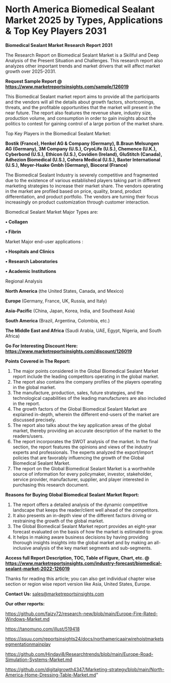 # North America Biomedical Sealant Market 2025 by Types, Applications & Top Key Players 2031

<strong>Biomedical Sealant Market Research Report 2031</strong>

The Research Report on Biomedical Sealant Market is a Skillful and Deep Analysis of the Present Situation and Challenges. This research report also analyzes other important trends and market drivers that will affect market growth over 2025-2031.

<strong>Request Sample Report @ <a href=https://www.marketreportsinsights.com/sample/126019>https://www.marketreportsinsights.com/sample/126019</a></strong>

This Biomedical Sealant market report aims to provide all the participants and the vendors will all the details about growth factors, shortcomings, threats, and the profitable opportunities that the market will present in the near future. The report also features the revenue share, industry size, production volume, and consumption in order to gain insights about the politics to contest for gaining control of a large portion of the market share.

Top Key Players in the Biomedical Sealant Market:

<strong>Bostik (France), Henkel AG & Company (Germany), B.Braun Melsungen AG (Germany), 3M Company (U.S.), CryoLife (U.S.), Chemence (U.K.), Cyberbond (U.S.), Ethicon (U.S.), Covidien (Ireland), GluStitch (Canada), Adhezion Biomedical (U.S.), Cohera Medical (U.S.), Baxter International (U.S.), Meyer-Haake Gmbh (Germany), Biocoral (France)</strong>

The Biomedical Sealant Industry is severely competitive and fragmented due to the existence of various established players taking part in different marketing strategies to increase their market share. The vendors operating in the market are profiled based on price, quality, brand, product differentiation, and product portfolio. The vendors are turning their focus increasingly on product customization through customer interaction.

Biomedical Sealant Market Major Types are:

<strong>• Collagen

• Fibrin</strong>

Market Major end-user applications :

<strong>• Hospitals and Clinics

• Research Laboratories

• Academic Institutions</strong>

Regional Analysis

</u><strong><b>North America</b></strong> (the United States, Canada, and Mexico)

<strong><b>Europe </b></strong>(Germany, France, UK, Russia, and Italy)

<strong><b>Asia-Pacific</b></strong> (China, Japan, Korea, India, and Southeast Asia)

<strong><b>South America</b></strong> (Brazil, Argentina, Colombia, etc.)

<strong><b>The Middle East and Africa</b></strong> (Saudi Arabia, UAE, Egypt, Nigeria, and South Africa)

<strong>Go For Interesting Discount Here: <a href=https://www.marketreportsinsights.com/discount/126019>https://www.marketreportsinsights.com/discount/126019</a></strong>

<strong>Points Covered in The Report:</strong>
<ol>
  <li>The major points considered in the Global Biomedical Sealant Market report include the leading competitors operating in the global market.</li>
  <li>The report also contains the company profiles of the players operating in the global market.</li>
  <li>The manufacture, production, sales, future strategies, and the technological capabilities of the leading manufacturers are also included in the report.</li>
  <li>The growth factors of the Global Biomedical Sealant Market are explained in-depth, wherein the different end-users of the market are discussed precisely.</li>
  <li>The report also talks about the key application areas of the global market, thereby providing an accurate description of the market to the readers/users.</li>
  <li>The report incorporates the SWOT analysis of the market. In the final section, the report features the opinions and views of the industry experts and professionals. The experts analyzed the export/import policies that are favorably influencing the growth of the Global Biomedical Sealant Market.</li>
  <li>The report on the Global Biomedical Sealant Market is a worthwhile source of information for every policymaker, investor, stakeholder, service provider, manufacturer, supplier, and player interested in purchasing this research document.</li>
</ol>
<strong>Reasons for Buying Global Biomedical Sealant Market Report:</strong>

<ol>
  <li>The report offers a detailed analysis of the dynamic competitive landscape that keeps the reader/client well ahead of the competitors.</li>
  <li>It also presents an in-depth view of the different factors driving or restraining the growth of the global market.</li>
  <li>The Global Biomedical Sealant Market report provides an eight-year forecast evaluated on the basis of how the market is estimated to grow.</li>
  <li>It helps in making aware business decisions by having providing thorough insights insights into the global market and by making an all-inclusive analysis of the key market segments and sub-segments.</li>
</ol>
<strong>Access full Report Description, TOC, Table of Figure, Chart, etc. @ <a href=https://www.marketreportsinsights.com/industry-forecast/biomedical-sealant-market-2022-126019>https://www.marketreportsinsights.com/industry-forecast/biomedical-sealant-market-2022-126019</a></strong>


Thanks for reading this article; you can also get individual chapter wise section or region wise report version like Asia, United States, Europe.

<strong>Contact Us:</strong>
sales@marketreportsinsights.com

<strong>Our other reports:</strong>

<a href=https://github.com/faizy72/research-new/blob/main/Europe-Fire-Rated-Windows-Market.md>https://github.com/faizy72/research-new/blob/main/Europe-Fire-Rated-Windows-Market.md</a>

<a href=https://tanomuno.com/illust/519418>https://tanomuno.com/illust/519418</a>

<a href=https://issuu.com/reportsinsights24/docs/northamericaairwirehoistmarketsegmentationmainplay>https://issuu.com/reportsinsights24/docs/northamericaairwirehoistmarketsegmentationmainplay</a>

<a href=https://github.com/Hindavi8/Researchtrends/blob/main/Europe-Road-Simulation-Systems-Market.md>https://github.com/Hindavi8/Researchtrends/blob/main/Europe-Road-Simulation-Systems-Market.md</a>

<a href=https://github.com/digitalgrowth4347/Marketing-strategy/blob/main/North-America-Home-Dressing-Table-Market.md>https://github.com/digitalgrowth4347/Marketing-strategy/blob/main/North-America-Home-Dressing-Table-Market.md</a>"
